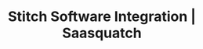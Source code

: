 ---
title: Stitch Software Integration | Saasquatch
integrationName: Stitch
logo: stitch-integration.png
slug: stitch
categories: 
 - data-pipe
highlights: Looking for Stitch software integration? SaaSquatch works with Stitch to connect your referral program data to your date warehouse.
integrationDescription: |
    Stitch is a data pipe that connects to your business data sources, like your SaaSquatch program data, to your data warehouse.
keyFeatures:
 - Imports SaaSquatch data into your Amazon Redshift, Google BigQuery, MySQL, or Postgres data warehouse.
 - Cross-analyze data from SaaSquatch with the rest of your operations
 - Support for over 50 data sources -including databases, marketing automation, ad networks, payment processors, and more
 - Powered by [Singer.io](https://www.singer.io/), an open source ETL standard
moreInfo:
 - "[Stitch Integration Guide](/developer/stitch/quickstart)"
 - "[Stitch Docs](https://www.stitchdata.com/integrations/referral-saasquatch/?utm_source=saasquatch&utm_medium=partner-social)"
guideLink: /developer/stitch/quickstart
category: landingPage
template: intergrationLander.html
---